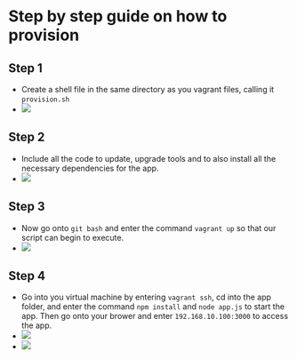 # Step by step guide on how to provision

## Step 1 
- Create a shell file in the same directory as you vagrant files, calling it `provision.sh`
- ![](./Images/provision_shell_file.png)

## Step 2
- Include all the code to update, upgrade tools and to also install all the necessary dependencies for the app.
- ![](./Images/provision_script.png)

## Step 3
- Now go onto `git bash` and enter the command `vagrant up` so that our script can begin to execute.
- ![](./Images/vagrant_up.png)

## Step 4
- Go into you virtual machine by entering `vagrant ssh`, cd into the app folder, and enter the command `npm install` and `node app.js` to start the app. Then go onto your brower and enter `192.168.10.100:3000` to access the app.
- ![](./Images/ip_port.png)
- ![](./Images/working_app.png)
